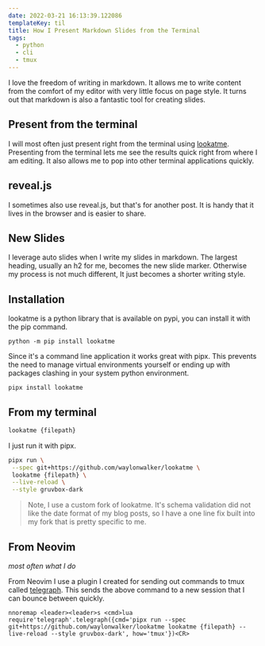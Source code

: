```yaml
---
date: 2022-03-21 16:13:39.122086
templateKey: til
title: How I Present Markdown Slides from the Terminal
tags:
  - python
  - cli
  - tmux
---
```


I love the freedom of writing in markdown.  It allows me to write content from
the comfort of my editor with very little focus on page style.  It turns out
that markdown is also a fantastic tool for creating slides.

## Present from the terminal

I will most often just present right from the terminal using
[lookatme](https://lookatme.readthedocs.io/en/latest/index.html).  Presenting
from the terminal lets me see the results quick right from where I am editing.
It also allows me to pop into other terminal applications quickly.

## reveal.js

I sometimes also use reveal.js, but that's for another post.  It is handy that
it lives in the browser and is easier to share.

## New Slides

I leverage auto slides when I write my slides in markdown.  The largest
heading, usually an h2 for me, becomes the new slide marker.  Otherwise my
process is not much different, It just becomes a shorter writing style.

## Installation

lookatme is a python library that is available on pypi, you can install it with
the pip command.

```
python -m pip install lookatme
```

Since it's a command line application it works great with pipx.  This prevents
the need to manage virtual environments yourself or ending up with packages
clashing in your system python environment.

```
pipx install lookatme
```

## From my terminal

``` bash
lookatme {filepath}
```

I just run it with pipx.

``` bash
pipx run \
 --spec git+https://github.com/waylonwalker/lookatme \
 lookatme {filepath} \
 --live-reload \
 --style gruvbox-dark
```

> Note, I use a custom fork of lookatme.  It's schema validation did not like
> the date format of my blog posts, so I have a one line fix built into my
> fork that is pretty specific to me.

## From Neovim
_most often what I do_

From Neovim I use a plugin I created for sending out commands to tmux called
[telegraph](https://github.com/WaylonWalker/Telegraph.nvim).  This sends the
above command to a new session that I can bounce between quickly.

``` vim
nnoremap <leader><leader>s <cmd>lua require'telegraph'.telegraph({cmd='pipx run --spec git+https://github.com/waylonwalker/lookatme lookatme {filepath} --live-reload --style gruvbox-dark', how='tmux'})<CR>
```
